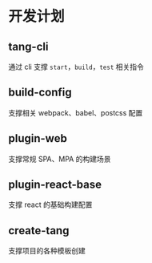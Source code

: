 # 开发计划

## tang-cli

通过 cli 支撑 `start`，`build`，`test` 相关指令

## build-config

支撑相关 webpack、babel、postcss 配置

## plugin-web

支撑常规 SPA、MPA 的构建场景

## plugin-react-base

支撑 react 的基础构建配置

## create-tang

支撑项目的各种模板创建
